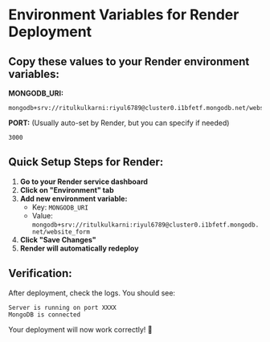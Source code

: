 # Environment Variables for Render Deployment

## Copy these values to your Render environment variables:

**MONGODB_URI:**
```
mongodb+srv://ritulkulkarni:riyul6789@cluster0.i1bfetf.mongodb.net/website_form
```

**PORT:** (Usually auto-set by Render, but you can specify if needed)
```
3000
```

## Quick Setup Steps for Render:

1. **Go to your Render service dashboard**
2. **Click on "Environment" tab**
3. **Add new environment variable:**
   - Key: `MONGODB_URI`
   - Value: `mongodb+srv://ritulkulkarni:riyul6789@cluster0.i1bfetf.mongodb.net/website_form`
4. **Click "Save Changes"**
5. **Render will automatically redeploy**

## Verification:
After deployment, check the logs. You should see:
```
Server is running on port XXXX
MongoDB is connected
```

Your deployment will now work correctly! 🚀